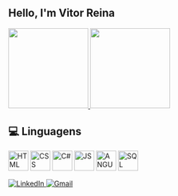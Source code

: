 ## Hello, I'm Vitor Reina

<div align="left">
  <a href="https://github.com/vitor-007">
    <img height="160em" src="https://github-readme-stats.vercel.app/api?username=vitor-007&count_private=true&include_all_commits=true&show_icons=true&theme=dark&hide_border=false&show_owner=true"/>
    <img height="160em" src="https://github-readme-stats.vercel.app/api/top-langs/?username=vitor-007&theme=dark&hide_border=true&&layout=compact"&custom_title=Tecnologias&langs_count=9/>
  </a>
</div>

## 💻 Linguagens
<div align="left" valign="top">
  <img align="center" alt="HTML" src="https://cdn.jsdelivr.net/gh/devicons/devicon/icons/html5/html5-original.svg" width="40" height="40"/> 
  <img align="center" alt="CSS" src="https://cdn.jsdelivr.net/gh/devicons/devicon/icons/css3/css3-original.svg" width="40" height="40"/>
  <img align="center" alt="C#" src="https://cdn.jsdelivr.net/gh/devicons/devicon/icons/csharp/csharp-original.svg" width="40" height="40"/> 
  <img align="center" alt="JS" src="https://cdn.jsdelivr.net/gh/devicons/devicon/icons/javascript/javascript-original.svg" width="40" height="40"/>
  <img align="center" alt="ANGULAR" src="https://cdn.jsdelivr.net/gh/devicons/devicon/icons/angularjs/angularjs-original.svg" height="40" width="40" >
  <img align="center" alt="SQL" src="https://cdn.jsdelivr.net/gh/devicons/devicon/icons/microsoftsqlserver/microsoftsqlserver-plain-wordmark.svg" width="40" height="40"/>
</div><br>

<div align="left">
  <a href="https://www.linkedin.com/in/vitor-reina-100292300/" target="_blank">
    <img src="https://img.shields.io/badge/LinkedIn-0A66C2?style=for-the-badge&logo=linkedin&logoColor=white" alt="LinkedIn">
  </a>
  <a href="https://mail.google.com/mail/u/1/#inbox?compose=GTvVlcSGKnXCrvQLQcwxhSNsZppJMxzbLWQsLcgckbpbXcMJZHhvSbzrPgqhkrcVcbMrjZQnMxchQ" target="_blank">
    <img src="https://img.shields.io/badge/-Gmail-%23333?style=for-the-badge&logo=gmail&logoColor=white" alt="Gmail">
  </a>
</div>

